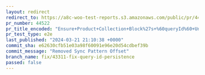 ```yaml
---
layout: redirect
redirect_to: https://a8c-woo-test-reports.s3.amazonaws.com/public/pr/44522/e2e/index.html
pr_number: 44522
pr_title_encoded: "Ensure+Product+Collection+Block%27s+%60queryId%60+Uniqueness"
pr_test_type: e2e
last_published: "2024-03-21 21:10:38 +0000"
commit_sha: e62630cfb51e03a98f60091e96e20d54cdbef39b
commit_message: "Removed Sync Pattern Offset"
branch_name: fix/43311-fix-query-id-persistence
passed: false
---
```


